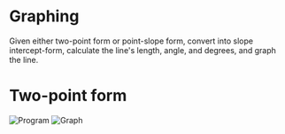 # Graphing
Given either two-point form or point-slope form, convert into
slope intercept-form, calculate the line's length, angle, and degrees,
and graph the line.

# Two-point form
![Program](https://user-images.githubusercontent.com/54415373/103709651-11075200-4f81-11eb-9d09-ff776a34b8ed.PNG)
![Graph](https://user-images.githubusercontent.com/54415373/103709712-34320180-4f81-11eb-8a3d-1e7e9a435567.PNG)
